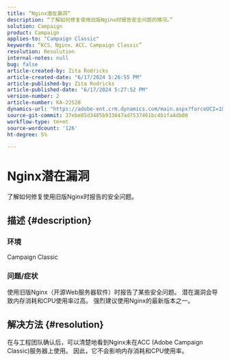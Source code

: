 ```yaml
---
title: “Nginx潜在漏洞”
description: “了解如何修复使用旧版Nginx时报告安全问题的情况。”
solution: Campaign
product: Campaign
applies-to: "Campaign Classic"
keywords: “KCS、Nginx、ACC、Campaign Classic”
resolution: Resolution
internal-notes: null
bug: false
article-created-by: Zita Rodricks
article-created-date: "6/17/2024 5:26:55 PM"
article-published-by: Zita Rodricks
article-published-date: "6/17/2024 5:27:52 PM"
version-number: 2
article-number: KA-22528
dynamics-url: "https://adobe-ent.crm.dynamics.com/main.aspx?forceUCI=1&pagetype=entityrecord&etn=knowledgearticle&id=a262e7c9-ce2c-ef11-840a-002248084fbb"
source-git-commit: 37ebe85d3405b933847ad7537461bc4b1fa4db00
workflow-type: tm+mt
source-wordcount: '126'
ht-degree: 5%

---
```


# Nginx潜在漏洞


了解如何修复使用旧版Nginx时报告的安全问题。

## 描述 {#description}


### <b>环境</b>

Campaign Classic



### <b>问题/症状</b>

使用旧版Nginx（开源Web服务器软件）时报告了某些安全问题。 潜在漏洞会导致内存消耗和CPU使用率过高。 强烈建议使用Nginx的最新版本之一。


## 解决方法 {#resolution}


在与工程团队确认后，可以清楚地看到Nginx未在ACC (Adobe Campaign Classic)服务器上使用。 因此，它不会影响内存消耗和CPU使用率。


